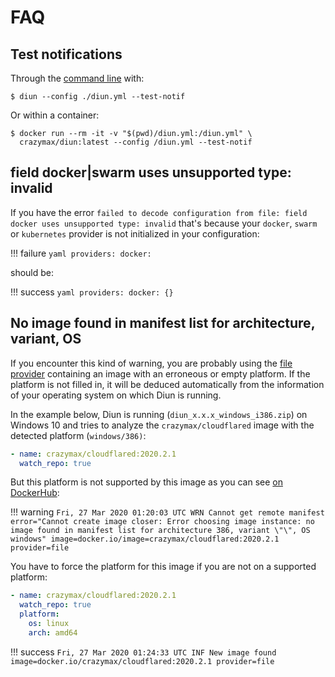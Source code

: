 # FAQ

## Test notifications

Through the [command line](usage/cli.md) with:

```shell
$ diun --config ./diun.yml --test-notif
```

Or within a container:

```shell
$ docker run --rm -it -v "$(pwd)/diun.yml:/diun.yml" \
  crazymax/diun:latest --config /diun.yml --test-notif
```

## field docker|swarm uses unsupported type: invalid

If you have the error `failed to decode configuration from file: field docker uses unsupported type: invalid` that's because your `docker`, `swarm` or `kubernetes` provider is not initialized in your configuration:

!!! failure
    ```yaml
    providers:
      docker:
    ```

should be:

!!! success
    ```yaml
    providers:
      docker: {}
    ```

## No image found in manifest list for architecture, variant, OS

If you encounter this kind of warning, you are probably using the [file provider](providers/file.md) containing an image with an erroneous or empty platform. If the platform is not filled in, it will be deduced automatically from the information of your operating system on which Diun is running.

In the example below, Diun is running (`diun_x.x.x_windows_i386.zip`) on Windows 10 and tries to analyze the `crazymax/cloudflared` image with the detected platform (`windows/386)`:

```yaml
- name: crazymax/cloudflared:2020.2.1
  watch_repo: true
```

But this platform is not supported by this image as you can see [on DockerHub](https://hub.docker.com/layers/crazymax/cloudflared/2020.2.1/images/sha256-137eea4e84ec4c6cb5ceb2017b9788dcd7b04f135d756e1f37e3e6673c0dd9d2?context=explore):

!!! warning
    `Fri, 27 Mar 2020 01:20:03 UTC WRN Cannot get remote manifest error="Cannot create image closer: Error choosing image instance: no image found in manifest list for architecture 386, variant \"\", OS windows" image=docker.io/image=crazymax/cloudflared:2020.2.1 provider=file`

You have to force the platform for this image if you are not on a supported platform:

```yaml
- name: crazymax/cloudflared:2020.2.1
  watch_repo: true
  platform:
    os: linux
    arch: amd64
```

!!! success
    `Fri, 27 Mar 2020 01:24:33 UTC INF New image found image=docker.io/crazymax/cloudflared:2020.2.1 provider=file`
